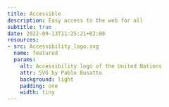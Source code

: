 ```yaml
---
title: Accessible
description: Easy access to the web for all
subtitle: true
date: 2022-09-13T11:25:21+02:00
resources:
- src: Accessibility_logo.svg
  name: featured
  params: 
    alt: Accessibility logo of the United Nations
    attr: SVG by Pablo Busatto
    background: light
    padding: one
    width: tiny
---
```

